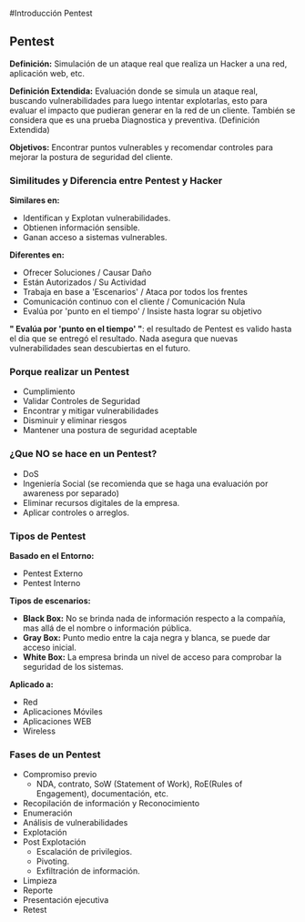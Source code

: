 #Introducción Pentest
## Pentest 
**Definición:** Simulación de un ataque real que realiza un Hacker a una red, aplicación web, etc.

**Definición Extendida:** Evaluación donde se simula un ataque real, buscando vulnerabilidades para luego intentar explotarlas, esto para evaluar el impacto que pudieran generar en la red de un cliente. También se considera que es una prueba Diagnostica y preventiva. (Definición Extendida)

**Objetivos:** Encontrar puntos vulnerables y recomendar controles para mejorar la postura de seguridad del cliente.

### Similitudes y Diferencia entre Pentest y Hacker

**Similares en:**
- Identifican y Explotan vulnerabilidades.
- Obtienen información sensible.
- Ganan acceso a sistemas vulnerables.

**Diferentes en:**
- Ofrecer Soluciones / Causar Daño
- Están Autorizados / Su Actividad
- Trabaja en base a 'Escenarios' / Ataca por todos los frentes
- Comunicación continuo con el cliente / Comunicación Nula
- Evalúa por 'punto en el tiempo'  /  Insiste hasta lograr su objetivo

**" Evalúa por 'punto en el tiempo' "**:  el resultado de Pentest es valido hasta el dia que se entregó el resultado. Nada asegura que nuevas vulnerabilidades sean descubiertas en el futuro.

### Porque realizar un Pentest
- Cumplimiento
- Validar Controles de Seguridad
- Encontrar y mitigar vulnerabilidades
- Disminuir y eliminar riesgos
- Mantener una postura de  seguridad aceptable

### ¿Que NO se hace en un Pentest?
- DoS
- Ingeniería Social (se recomienda que se haga una evaluación por awareness por separado)
- Eliminar recursos digitales de la empresa.
- Aplicar controles o arreglos.

### Tipos de Pentest
**Basado en el Entorno:**
- Pentest Externo
- Pentest Interno

**Tipos de escenarios:**
- **Black Box:** No se brinda nada de información respecto a la compañía, mas allá de el nombre o información pública.
- **Gray Box:** Punto medio entre la caja negra y blanca, se puede dar acceso inicial.
- **White Box:** La empresa brinda un nivel de acceso para comprobar la seguridad de los sistemas.

**Aplicado a:**
- Red
- Aplicaciones Móviles
- Aplicaciones WEB
- Wireless


### Fases de un Pentest

- Compromiso previo
    - NDA, contrato, SoW (Statement of Work), RoE(Rules of Engagement), documentación, etc.
- Recopilación  de información y Reconocimiento
- Enumeración
- Análisis de vulnerabilidades
- Explotación
- Post Explotación
    - Escalación de privilegios.
    - Pivoting.
    - Exfiltración de información.
- Limpieza
- Reporte
- Presentación ejecutiva
- Retest


